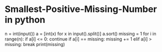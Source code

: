 # Smallest-Positive-Missing-Number in python
n = int(input())
a = [int(x) for x in input().split()]
a.sort()
missing = 1
for i in range(n):
    if a[i] <= 0:
        continue
    if a[i] == missing:
        missing += 1
    elif a[i] > missing:
        break
print(missing)
